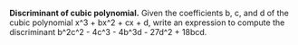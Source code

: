 **Discriminant of cubic polynomial.** Given the coefficients b, c, and d of the cubic polynomial x^3 + bx^2 + cx + d, write an expression to compute the discriminant b^2c^2 - 4c^3 - 4b^3d - 27d^2 + 18bcd.
